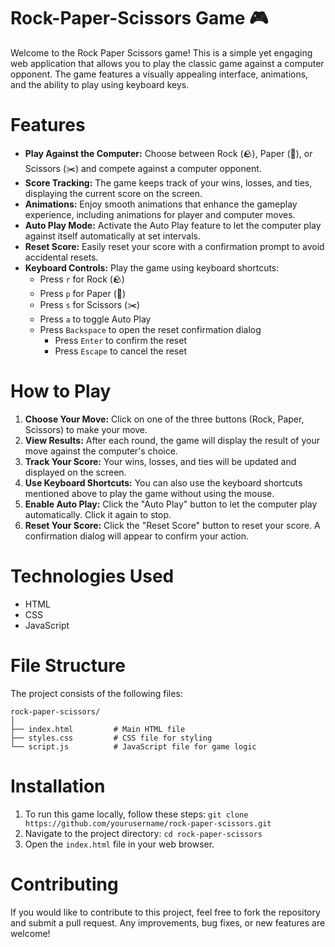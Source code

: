 # Rock-Paper-Scissors Game 🎮  
Welcome to the Rock Paper Scissors game! This is a simple yet engaging web application that allows you to play the classic game against a computer opponent. The game features a visually appealing interface, animations, and the ability to play using keyboard keys.

# Features
- **Play Against the Computer:** Choose between Rock (🪨), Paper (📃), or Scissors (✂️) and compete against a computer opponent.
- **Score Tracking:** The game keeps track of your wins, losses, and ties, displaying the current score on the screen.
- **Animations:** Enjoy smooth animations that enhance the gameplay experience, including animations for player and computer moves.
- **Auto Play Mode:** Activate the Auto Play feature to let the computer play against itself automatically at set intervals.
- **Reset Score:** Easily reset your score with a confirmation prompt to avoid accidental resets.
- **Keyboard Controls:** Play the game using keyboard shortcuts:
  - Press `r` for Rock (🪨)
  - Press `p` for Paper (📃)
  - Press `s` for Scissors (✂️)
  - Press `a` to toggle Auto Play
  - Press `Backspace` to open the reset confirmation dialog
    - Press `Enter` to confirm the reset
    - Press `Escape` to cancel the reset


# How to Play
1. **Choose Your Move:** Click on one of the three buttons (Rock, Paper, Scissors) to make your move.
2. **View Results:** After each round, the game will display the result of your move against the computer's choice.
3. **Track Your Score:** Your wins, losses, and ties will be updated and displayed on the screen.
4. **Use Keyboard Shortcuts:** You can also use the keyboard shortcuts mentioned above to play the game without using the mouse.
5. **Enable Auto Play:** Click the "Auto Play" button to let the computer play automatically. Click it again to stop.
6. **Reset Your Score:** Click the "Reset Score" button to reset your score. A confirmation dialog will appear to confirm your action.

# Technologies Used
- HTML
- CSS
- JavaScript

# File Structure
The project consists of the following files:
```
rock-paper-scissors/
│
├── index.html         # Main HTML file
├── styles.css         # CSS file for styling
└── script.js          # JavaScript file for game logic
```

# Installation
1. To run this game locally, follow these steps:
    ```git clone https://github.com/yourusername/rock-paper-scissors.git```
2. Navigate to the project directory:
   ```cd rock-paper-scissors```
3. Open the `index.html` file in your web browser.

# Contributing
If you would like to contribute to this project, feel free to fork the repository and submit a pull request. Any improvements, bug fixes, or new features are welcome!
